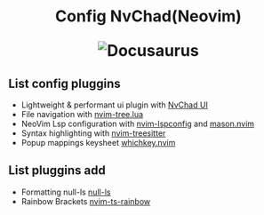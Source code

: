 <h1 align="center"> 
  <p align="center">Config NvChad(Neovim)</p>
  <img src="https://user-images.githubusercontent.com/93609165/189433111-b638baa2-7b6d-4023-9fcd-72650b8b81ae.png" alt="Docusaurus">
</h1>

## List config pluggins

- Lightweight & performant ui plugin with [NvChad UI](https://github.com/NvChad/ui)
- File navigation with [nvim-tree.lua](https://github.com/kyazdani42/nvim-tree.lua)
- NeoVim Lsp configuration with [nvim-lspconfig](https://github.com/neovim/nvim-lspconfig) and [mason.nvim](https://github.com/williamboman/mason.nvim)
- Syntax highlighting with [nvim-treesitter](https://github.com/nvim-treesitter/nvim-treesitter)
- Popup mappings keysheet [whichkey.nvim](https://github.com/folke/which-key.nvim)

## List pluggins add

- Formatting null-ls [null-ls](https://github.com/jose-elias-alvarez/null-ls.nvim)
- Rainbow Brackets [nvim-ts-rainbow](https://github.com/p00f/nvim-ts-rainbow)
